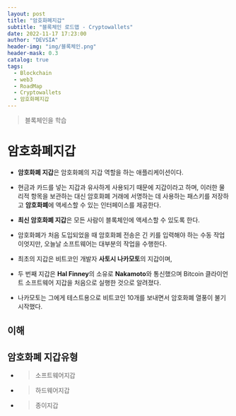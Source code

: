 ```yaml
---
layout: post
title: "암호화폐지갑"
subtitle: "블록체인 로드맵 - Cryptowallets"
date: 2022-11-17 17:23:00
author: "DEVSIA"
header-img: "img/블록체인.png"
header-mask: 0.3
catalog: true
tags:
  - Blockchain
  - web3
  - RoadMap
  - Cryptowallets
  - 암호화폐지갑
---
```


> 블록체인을 학습

# 암호화폐지갑

- **암호화폐 지갑**은 암호화폐의 지갑 역할을 하는 애플리케이션이다.
- 현금과 카드를 넣는 지갑과 유사하게 사용되기 때문에 지갑이라고 하며, 이러한 물리적 항목을 보관하는 대신 암호화폐 거래에 서명하는 데 사용하는 패스키를 저장하고 **암호화폐**에 액세스할 수 있는 인터페이스를 제공한다.

- **최신 암호화폐 지갑**은 모든 사람이 블록체인에 액세스할 수 있도록 한다.
- 암호화폐가 처음 도입되었을 때 암호화폐 전송은 긴 키를 입력해야 하는 수동 작업이엇지만, 오늘날 소프트웨어는 대부분의 작업을 수행한다.

- 최초의 지갑은 비트코인 ​​개발자 **사토시 나카모토**의 지갑이며,
- 두 번째 지갑은 **Hal Finney**의 소유로 **Nakamoto**와 통신했으며 Bitcoin 클라이언트 소프트웨어 지갑을 처음으로 실행한 것으로 알려졌다.
- 나카모토는 그에게 테스트용으로 비트코인 ​​10개를 보내면서 암호화폐 열풍이 불기 시작했다.

## 이해

## 암호화폐 지갑유형

- > 소프트웨어지갑
- > 하드웨어지갑
- > 종이지갑
